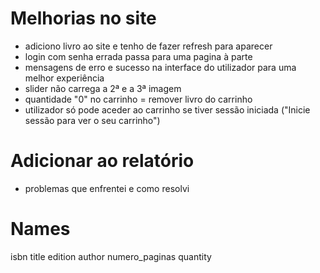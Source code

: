 
# Melhorias no site

- adiciono livro ao site e tenho de fazer refresh para aparecer
- login com senha errada passa para uma pagina à parte
- mensagens de erro e sucesso na interface do utilizador para uma melhor experiência 
- slider não carrega a 2ª e a 3ª imagem
- quantidade "0" no carrinho = remover livro do carrinho
- utilizador só pode aceder ao carrinho se tiver sessão iniciada ("Inicie sessão para ver o seu carrinho")

# Adicionar ao relatório

- problemas que enfrentei e como resolvi


# Names

isbn
title
edition
author
numero_paginas
quantity